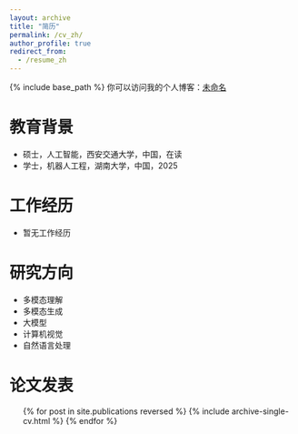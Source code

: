 ```yaml
---
layout: archive
title: "简历"
permalink: /cv_zh/
author_profile: true
redirect_from:
  - /resume_zh
---
```


{% include base_path %}
你可以访问我的个人博客：[未命名](https://digital-garden-chi-eosin.vercel.app/)  

教育背景
======
* 硕士，人工智能，西安交通大学，中国，在读
* 学士，机器人工程，湖南大学，中国，2025

工作经历
======
* 暂无工作经历

研究方向
======
* 多模态理解
* 多模态生成
* 大模型
* 计算机视觉
* 自然语言处理

论文发表
======
<ul>{% for post in site.publications reversed %}
  {% include archive-single-cv.html %}
{% endfor %}</ul>